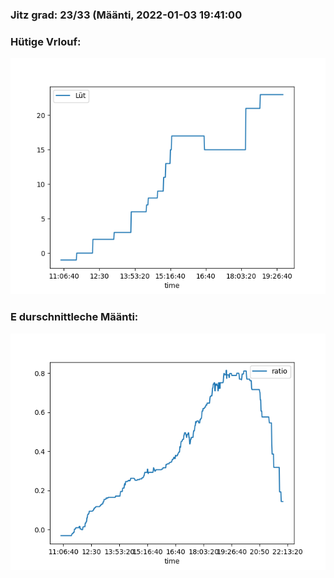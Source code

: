 ### Jitz grad: 23/33 (Määnti, 2022-01-03 19:41:00

### Hütige Vrlouf:
![Graph](Today.png)

### E durschnittleche Määnti:
![Graph](Määnti.png)